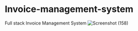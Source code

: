 # Invoice-management-system
Full stack  Invoice Management System 
![Screenshot (158)](https://user-images.githubusercontent.com/57283639/164779599-de8743bd-218d-4251-8135-919801f75961.png)

